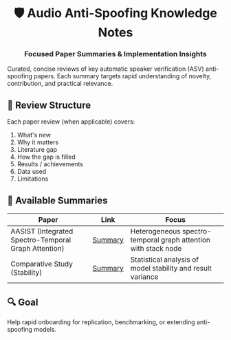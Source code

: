 <div align="center">

# 🛡️ Audio Anti-Spoofing Knowledge Notes
### Focused Paper Summaries & Implementation Insights

</div>

Curated, concise reviews of key automatic speaker verification (ASV) anti-spoofing papers. Each summary targets rapid understanding of novelty, contribution, and practical relevance.

## 📌 Review Structure
Each paper review (when applicable) covers:
1. What's new
2. Why it matters
3. Literature gap
4. How the gap is filled
5. Results / achievements
6. Data used
7. Limitations

## 📄 Available Summaries
| Paper | Link | Focus |
|-------|------|-------|
| AASIST (Integrated Spectro-Temporal Graph Attention) | [Summary](./AASIST.md) | Heterogeneous spectro-temporal graph attention with stack node |
| Comparative Study (Stability) | [Summary](./Stability.md) | Statistical analysis of model stability and result variance |

## 🔍 Goal
Help rapid onboarding for replication, benchmarking, or extending anti-spoofing models.


